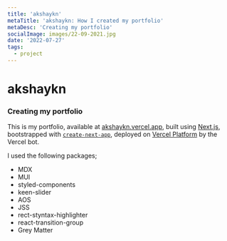 ```yaml
---
title: 'akshaykn'
metaTitle: 'akshaykn: How I created my portfolio'
metaDesc: 'Creating my portfolio'
socialImage: images/22-09-2021.jpg
date: '2022-07-27'
tags:
  - project
---
```

# akshaykn
### Creating my portfolio

This is my portfolio, available at [akshaykn.vercel.app](https://akshaykn.vercel.app), built using [Next.js](https://nextjs.org/), bootstrapped with [`create-next-app`](https://github.com/vercel/next.js/tree/canary/packages/create-next-app), deployed on [Vercel Platform](https://vercel.com/new?utm_medium=default-template&filter=next.js&utm_source=create-next-app&utm_campaign=create-next-app-readme) by the Vercel bot. 

I used the following packages;
- MDX
- MUI
- styled-components
- keen-slider
- AOS
- JSS
- rect-styntax-highlighter
- react-transition-group
- Grey Matter